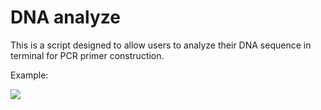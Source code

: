 # DNA analyze

This is a script designed to allow users to analyze their DNA sequence in terminal for PCR primer construction. 

Example: 
<html>
  <img src="https://raw.githubusercontent.com/ying-li-python/DNA_analyze/master/Images/Example.png">
  <html>
